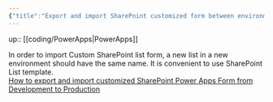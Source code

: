 ```yaml
---
{"title":"Export and import SharePoint customized form between environments","dg-publish":true,"tags":"coding/PowerApps","language":"en","permalink":"/coding/export-and-import-share-point-customized-form-between-environments/","dgPassFrontmatter":true}
---
```


up:: [[coding/PowerApps\|PowerApps]]

In order to import Custom SharePoint list form, a new list in a new environment should have the same name. It is convenient to use SharePoint List template.  
[How to export and import customized SharePoint Power Apps Form from Development to Production](https://www.youtube.com/watch?v=MCHpFwaHNXY)